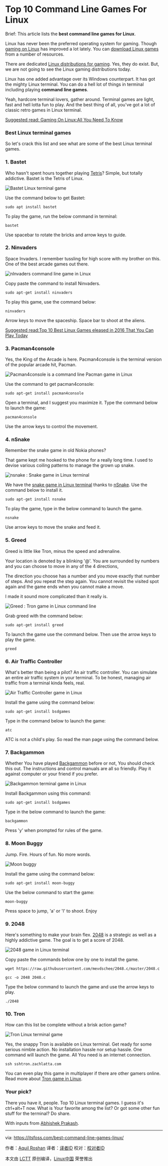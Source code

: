 Top 10 Command Line Games For Linux
======
Brief: This article lists the **best command line games for Linux**.

Linux has never been the preferred operating system for gaming. Though [gaming on Linux][1] has improved a lot lately. You can [download Linux games][2] from a number of resources.

There are dedicated [Linux distributions for gaming][3]. Yes, they do exist. But, we are not going to see the Linux gaming distributions today.

Linux has one added advantage over its Windows counterpart. It has got the mighty Linux terminal. You can do a hell lot of things in terminal including playing **command line games**.

Yeah, hardcore terminal lovers, gather around. Terminal games are light, fast and hell lotta fun to play. And the best thing of all, you've got a lot of classic retro games in Linux terminal.

[Suggested read: Gaming On Linux:All You Need To Know][20]

### Best Linux terminal games

So let's crack this list and see what are some of the best Linux terminal games.

### 1. Bastet

Who hasn't spent hours together playing [Tetris][4]? Simple, but totally addictive. Bastet is the Tetris of Linux.

![Bastet Linux terminal game][5]

Use the command below to get Bastet:
```
sudo apt install bastet
```

To play the game, run the below command in terminal:
```
bastet
```

Use spacebar to rotate the bricks and arrow keys to guide.

### 2. Ninvaders

Space Invaders. I remember tussling for high score with my brother on this. One of the best arcade games out there.

![nInvaders command line game in Linux][6]

Copy paste the command to install Ninvaders.
```
sudo apt-get install ninvaders
```

To play this game, use the command below:
```
ninvaders
```

Arrow keys to move the spaceship. Space bar to shoot at the aliens.

[Suggested read:Top 10 Best Linux Games eleased in 2016 That You Can Play Today][21]


### 3. Pacman4console

Yes, the King of the Arcade is here. Pacman4console is the terminal version of the popular arcade hit, Pacman.

![Pacman4console is a command line Pacman game in Linux][7]

Use the command to get pacman4console:
```
sudo apt-get install pacman4console
```

Open a terminal, and I suggest you maximize it. Type the command below to launch the game:
```
pacman4console
```

Use the arrow keys to control the movement.

### 4. nSnake

Remember the snake game in old Nokia phones?

That game kept me hooked to the phone for a really long time. I used to devise various coiling patterns to manage the grown up snake.

![nsnake : Snake game in Linux terminal][8]

We have the [snake game in Linux terminal][9] thanks to [nSnake][9]. Use the command below to install it.
```
sudo apt-get install nsnake
```

To play the game, type in the below command to launch the game.
```
nsnake
```

Use arrow keys to move the snake and feed it.

### 5. Greed

Greed is little like Tron, minus the speed and adrenaline.

Your location is denoted by a blinking '@'. You are surrounded by numbers and you can choose to move in any of the 4 directions,

The direction you choose has a number and you move exactly that number of steps. And you repeat the step again. You cannot revisit the visited spot again and the game ends when you cannot make a move.

I made it sound more complicated than it really is.

![Greed : Tron game in Linux command line][10]

Grab greed with the command below:
```
sudo apt-get install greed
```

To launch the game use the command below. Then use the arrow keys to play the game.
```
greed
```

### 6. Air Traffic Controller

What's better than being a pilot? An air traffic controller. You can simulate an entire air traffic system in your terminal. To be honest, managing air traffic from a terminal kinda feels, real.

![Air Traffic Controller game in Linux][11]

Install the game using the command below:
```
sudo apt-get install bsdgames
```

Type in the command below to launch the game:
```
atc
```

ATC is not a child's play. So read the man page using the command below.

### 7. Backgammon

Whether You have played [Backgammon][12] before or not, You should check this out. The instructions and control manuals are all so friendly. Play it against computer or your friend if you prefer.

![Backgammon terminal game in Linux][13]

Install Backgammon using this command:
```
sudo apt-get install bsdgames
```

Type in the below command to launch the game:
```
backgammon
```

Press 'y' when prompted for rules of the game.

### 8. Moon Buggy

Jump. Fire. Hours of fun. No more words.

![Moon buggy][14]

Install the game using the command below:
```
sudo apt-get install moon-buggy
```

Use the below command to start the game:
```
moon-buggy
```

Press space to jump, 'a' or 'l' to shoot. Enjoy

### 9. 2048

Here's something to make your brain flex. [2048][15] is a strategic as well as a highly addictive game. The goal is to get a score of 2048.

![2048 game in Linux terminal][16]

Copy paste the commands below one by one to install the game.
```
wget https://raw.githubusercontent.com/mevdschee/2048.c/master/2048.c

gcc -o 2048 2048.c
```

Type the below command to launch the game and use the arrow keys to play.
```
./2048
```

### 10. Tron

How can this list be complete without a brisk action game?

![Tron Linux terminal game][17]

Yes, the snappy Tron is available on Linux terminal. Get ready for some serious nimble action. No installation hassle nor setup hassle. One command will launch the game. All You need is an internet connection.
```
ssh sshtron.zachlatta.com
```

You can even play this game in multiplayer if there are other gamers online. Read more about [Tron game in Linux][18].

### Your pick?

There you have it, people. Top 10 Linux terminal games. I guess it's ctrl+alt+T now. What is Your favorite among the list? Or got some other fun stuff for the terminal? Do share.

With inputs from [Abhishek Prakash][19].

--------------------------------------------------------------------------------

via: https://itsfoss.com/best-command-line-games-linux/

作者：[Aquil Roshan][a]
译者：[译者ID](https://github.com/译者ID)
校对：[校对者ID](https://github.com/校对者ID)

本文由 [LCTT](https://github.com/LCTT/TranslateProject) 原创编译，[Linux中国](https://linux.cn/) 荣誉推出

[a]:https://itsfoss.com/author/aquil/
[1]:https://itsfoss.com/linux-gaming-guide/
[2]:https://itsfoss.com/download-linux-games/
[3]:https://itsfoss.com/manjaro-gaming-linux/
[4]:https://en.wikipedia.org/wiki/Tetris
[5]:https://4bds6hergc-flywheel.netdna-ssl.com/wp-content/uploads/2016/08/bastet.jpg
[6]:https://4bds6hergc-flywheel.netdna-ssl.com/wp-content/uploads/2016/08/ninvaders.jpg
[7]:https://4bds6hergc-flywheel.netdna-ssl.com/wp-content/uploads/2016/08/pacman.jpg
[8]:https://4bds6hergc-flywheel.netdna-ssl.com/wp-content/uploads/2016/08/nsnake.jpg
[9]:https://itsfoss.com/nsnake-play-classic-snake-game-linux-terminal/
[10]:https://4bds6hergc-flywheel.netdna-ssl.com/wp-content/uploads/2016/08/greed.jpg
[11]:https://4bds6hergc-flywheel.netdna-ssl.com/wp-content/uploads/2016/08/atc.jpg
[12]:https://en.wikipedia.org/wiki/Backgammon
[13]:https://4bds6hergc-flywheel.netdna-ssl.com/wp-content/uploads/2016/08/backgammon.jpg
[14]:https://4bds6hergc-flywheel.netdna-ssl.com/wp-content/uploads/2016/08/moon-buggy.jpg
[15]:https://itsfoss.com/2048-offline-play-ubuntu/
[16]:https://4bds6hergc-flywheel.netdna-ssl.com/wp-content/uploads/2016/08/2048.jpg
[17]:https://4bds6hergc-flywheel.netdna-ssl.com/wp-content/uploads/2016/08/tron.jpg
[18]:https://itsfoss.com/play-tron-game-linux-terminal/
[19]:https://twitter.com/abhishek_pc
[20]:https://itsfoss.com/linux-gaming-guide/
[21]:https://itsfoss.com/best-linux-games/

